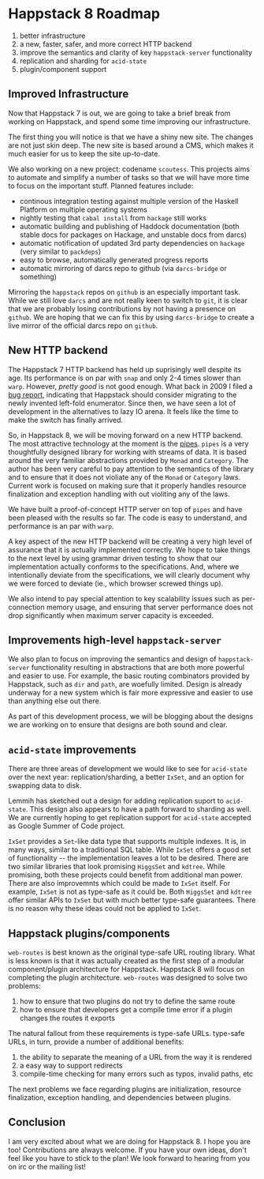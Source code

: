 Happstack 8 Roadmap
===================

 1. better infrastructure
 2. a new, faster, safer, and more correct HTTP backend
 3. improve the semantics and clarity of key `happstack-server` functionality
 4. replication and sharding for `acid-state`
 5. plugin/component support


Improved Infrastructure
-----------------------

Now that Happstack 7 is out, we are going to take a brief break from
working on Happstack, and spend some time improving our
infrastructure.

The first thing you will notice is that we have a shiny new site. The
changes are not just skin deep. The new site is based around a CMS,
which makes it much easier for us to keep the site up-to-date.

We also working on a new project: codename `scoutess`. This projects aims to automate and simplify a number of tasks so that we will have more time to focus on the important stuff. Planned features include:

 - continous integration testing against multiple version of the Haskell Platform on multiple operating systems
 - nightly testing that `cabal install` from `hackage` still works
 - automatic building and publishing of Haddock documentation (both stable docs for packages on Hackage, and unstable docs from darcs)
 - automatic notification of updated 3rd party dependencies on `hackage` (very similar to `packdeps`)
 - easy to browse, automatically generated progress reports
 - automatic mirroring of darcs repo to github (via `darcs-bridge` or something)

Mirroring the `happstack` repos on `github` is an especially important task. While we still love `darcs` and are not really keen to switch to `git`, it is clear that we are probably losing contributions by not having a presence on `github`. We are hoping that we can fix this by using `darcs-bridge` to create a live mirror of the official darcs repo on `github`.

New HTTP backend
----------------

The Happstack 7 HTTP backend has held up suprisingly well despite its age. Its performance is on par with `snap` and only 2-4 times slower than `warp`. However, *pretty good* is not good enough. What back in 2009 I filed a [bug report](http://code.google.com/p/happstack/issues/detail?id=29), indicating that Happstack should consider migrating to the newly invented left-fold enumerator. Since then, we have seen a lot of development in the alternatives to lazy IO arena. It feels like the time to make the switch has finally arrived.

So, in Happstack 8, we will be moving forward on a new HTTP backend. The most attractive technology at the moment is the [pipes](http://hackage.haskell.org/package/pipes). `pipes` is a very thoughtfully designed library for working with streams of data. It is based around the very familiar abstractions provided by `Monad` and `Category`. The author has been very careful to pay attention to the semantics of the library and to ensure that it does not violiate any of the `Monad` or `Category` laws. Current work is focused on making sure that it properly handles resource finalization and exception handling with out violiting any of the laws.

We have built a proof-of-concept HTTP server on top of `pipes` and have been pleased with the results so far. The code is easy to understand, and performance is an par with `warp`.

A key aspect of the new HTTP backend will be creating a very high level of assurance that it is actually implemented correctly. We hope to take things to the next level by using grammar driven testing to show that our implementation actually conforms to the specifications. And, where we intentionally deviate from the specifications, we will clearly document why we were forced to deviate (ie., which browser screwed things up).

We also intend to pay special attention to key scalability issues such as per-connection memory usage, and ensuring that server performance does not drop significantly when maximum server capacity is exceeded.

Improvements high-level `happstack-server`
------------------------------------------

We also plan to focus on improving the semantics and design of `happstack-server` functionality resulting in abstractions that are both more powerful and easier to use. For example, the basic routing combinators provided by Happstack, such as `dir` and `path`, are woefully limited. Design is already underway for a new system which is fair more expressive and easier to use than anything else out there.

As part of this development process, we will be blogging about the designs we are working on to ensure that designs are both sound and clear.

`acid-state` improvements
-------------------------

There are three areas of development we would like to see for `acid-state` over the next year: replication/sharding, a better `IxSet`, and an option for swapping data to disk.

Lemmih has sketched out a design for adding replication suport to `acid-state`. This design also appears to have a path forward to sharding as well. We are currently hoping to get replication support for `acid-state` accepted as Google Summer of Code project.

`IxSet` provides a `Set`-like data type that supports multiple indexes. It is, in many ways, similar to a traditional SQL table. While `IxSet` offers a good set of functionality -- the implementation leaves a lot to be desired. There are two similar libraries that look promising `HiggsSet` and `kdtree`. While promising, both these projects could benefit from additional man power. There are also improvemnts which could be made to `IxSet` itself. For example, `IxSet` is not as type-safe as it could be. Both `HiggsSet` and `kdtree` offer similar APIs to `IxSet` but with much better type-safe guarantees. There is no reason why these ideas could not be applied to `IxSet`.

Happstack plugins/components
----------------------------

`web-routes` is best known as the original type-safe URL routing library. What is less known is that it was actually created as the first step of a modular component/plugin architecture for Happstack. Happstack 8 will focus on completing the plugin architecture. `web-routes` was designed to solve two problems:

 1. how to ensure that two plugins do not try to define the same route
 2. how to ensure that developers get a compile time error if a plugin changes the routes it exports

The natural fallout from these requirements is type-safe URLs. type-safe URLs, in turn, provide a number of additional benefits:

 1. the ability to separate the meaning of a URL from the way it is rendered
 2. a easy way to support redirects
 3. compile-time checking for many errors such as typos, invalid paths, etc

The next problems we face regarding plugins are initialization, resource finalization, exception handling, and dependencies between plugins.

Conclusion
----------

I am very excited about what we are doing for Happstack 8. I hope you are too! Contributions are always welcome. If you have your own ideas, don't feel like you have to stick to the plan! We look forward to hearing from you on irc or the mailing list!





